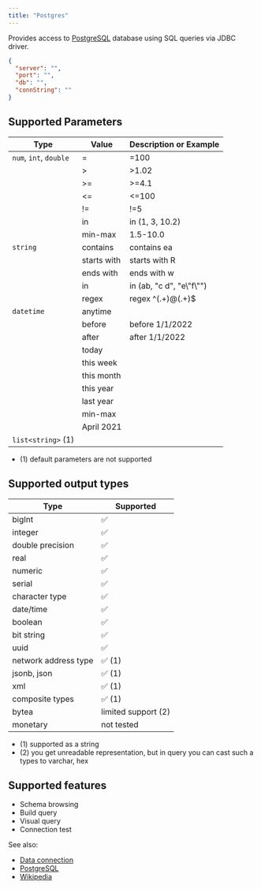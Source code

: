 ```yaml
---
title: "Postgres"
---
```


Provides access to [PostgreSQL](https://www.postgresql.org/) database using SQL queries via JDBC driver.

```json
{
  "server": "",
  "port": "",
  "db": "",
  "connString": ""
}
```

## Supported Parameters

| Type                   | Value       | Description or Example     |
|------------------------|-------------|----------------------------|
| `num`, `int`, `double` | =           | =100                       |
|                        | >           | >1.02                      |
|                        | >=          | >=4.1                      |
|                        | <=          | <=100                      |
|                        | !=          | !=5                        |
|                        | in          | in (1, 3, 10.2)            |
|                        | min-max     | 1.5-10.0                   |
| `string`               | contains    | contains ea                |
|                        | starts with | starts with R              |
|                        | ends with   | ends with w                |
|                        | in          | in (ab, "c d", "e\\"f\\"") |
|                        | regex       | regex ^(.+)@(.+)$          |
| `datetime`             | anytime     |                            |
|                        | before      | before 1/1/2022            |
|                        | after       | after 1/1/2022             |
|                        | today       |                            |
|                        | this week   |                            |
|                        | this month  |                            |
|                        | this year   |                            |
|                        | last year   |                            |
|                        | min-max     |                            |
|                        | April 2021  |                            |
| `list<string>` (1)     |             |                            |

* (1) default parameters are not supported

## Supported output types

| Type                 | Supported              |
|----------------------|------------------------|
| bigInt               | :white_check_mark:     |
| integer              | :white_check_mark:     |
| double precision     | :white_check_mark:     |
| real                 | :white_check_mark:     |
| numeric              | :white_check_mark:     |
| serial               | :white_check_mark:     |
| character type       | :white_check_mark:     |
| date/time            | :white_check_mark:     |
| boolean              | :white_check_mark:     |
| bit string           | :white_check_mark:     |
| uuid                 | :white_check_mark:     |
| network address type | :white_check_mark: (1) |
| jsonb, json          | :white_check_mark: (1) |
| xml                  | :white_check_mark: (1) |
| composite types      | :white_check_mark: (1) |
| bytea                | limited support    (2) |
| monetary             | not tested             |

* (1) supported as a string
* (2) you get unreadable representation, but in query you can cast such a types to varchar, hex

## Supported features

* Schema browsing
* Build query
* Visual query
* Connection test

See also:

* [Data connection](../data-connection.md)
* [PostgreSQL](https://www.postgresql.org/)
* [Wikipedia](https://en.wikipedia.org/wiki/PostgreSQL)
